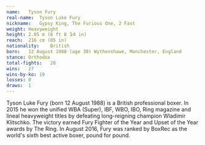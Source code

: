 ```yaml
---
name:   Tyson Fury
real-name:  Tyson Luke Fury
nickname:   Gypsy King, The Furious One, 2 Fast
weight: Heavyweight
height: 2.05 m (6 ft 8 3⁄4 in)
reach:  216 cm (85 in)
nationality:    British
born:   12 August 1988 (age 30) Wythenshawe, Manchester, England
stance: Orthodox
total-fights:   28
wins:   27
wins-by-ko: 19
losses: 0
draws:  1
---
```

Tyson Luke Fury (born 12 August 1988) is a British professional boxer. In 2015 he won the unified WBA (Super), IBF, WBO, IBO, Ring magazine and lineal heavyweight titles by defeating long-reigning champion Wladimir Klitschko. The victory earned Fury Fighter of the Year and Upset of the Year awards by The Ring. In August 2016, Fury was ranked by BoxRec as the world's sixth best active boxer, pound for pound.